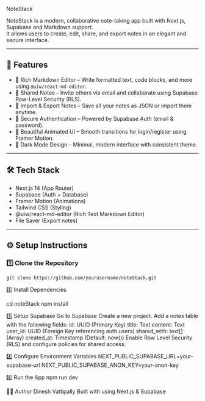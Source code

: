 NoteStack

NoteStack is a modern, collaborative note-taking app built with Next.js, Supabase and Markdown support.  
It allows users to create, edit, share, and export notes in an elegant and secure interface.

---

## 🚀 Features

- 📝 Rich Markdown Editor – Write formatted text, code blocks, and more using `@uiw/react-md-editor`.
- 👥 Shared Notes – Invite others via email and collaborate using Supabase Row-Level Security (RLS).
- 💾 Import & Export Notes – Save all your notes as JSON or import them anytime.
- 🔐 Secure Authentication – Powered by Supabase Auth (email & password).
- 🎨 Beautiful Animated UI – Smooth transitions for login/register using Framer Motion.
- 🌙 Dark Mode Design – Minimal, modern interface with consistent theme.

---

## 🛠️ Tech Stack

- Next.js 14 (App Router)
- Supabase (Auth + Database)
- Framer Motion (Animations)
- Tailwind CSS (Styling)
- @uiw/react-md-editor (Rich Text Markdown Editor)
- File Saver (Export notes)

---

## ⚙️ Setup Instructions

### 1️⃣ Clone the Repository
```
git clone https://github.com/yourusername/noteStack.git
```

2️⃣ Install Dependencies

cd noteStack
npm install

3️⃣ Setup Supabase
Go to Supabase
Create a new project.
Add a notes table with the following fields:
id: UUID (Primary Key)
title: Text
content: Text
user_id: UUID (Foreign Key referencing auth.users)
shared_with: text[] (Array)
created_at: Timestamp (Default: now())
Enable Row Level Security (RLS) and configure policies for shared access.

4️⃣ Configure Environment Variables
NEXT_PUBLIC_SUPABASE_URL=your-supabase-url
NEXT_PUBLIC_SUPABASE_ANON_KEY=your-anon-key

5️⃣ Run the App
npm run dev


🧑‍💻 Author
Dinesh Vattipally
Built with using Next.js & Supabase
